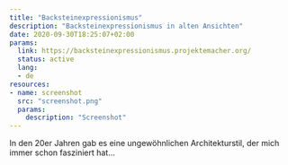 ```yaml
---
title: "Backsteinexpressionismus"
description: "Backsteinexpressionismus in alten Ansichten"
date: 2020-09-30T18:25:07+02:00
params:
  link: https://backsteinexpressionismus.projektemacher.org/
  status: active
  lang:
  - de
resources:
- name: screenshot
  src: "screenshot.png"
  params:
    description: "Screenshot"
---
```

In den 20er Jahren gab es eine ungewöhnlichen Architekturstil, der mich immer schon fasziniert hat...
